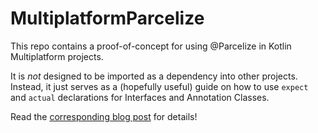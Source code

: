 # MultiplatformParcelize
This repo contains a proof-of-concept for using @Parcelize in Kotlin
Multiplatform projects.

It is _not_ designed to be imported as a dependency into other projects.
Instead, it just serves as a (hopefully useful) guide on how to use `expect`
and `actual` declarations for Interfaces and Annotation Classes.

Read the [corresponding blog post](posts/multiplatform-parcelize/) for details!
